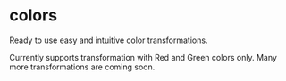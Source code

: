 # colors
Ready to use easy and intuitive color transformations.

Currently supports transformation with Red and Green colors only. Many more transformations are coming soon. 
